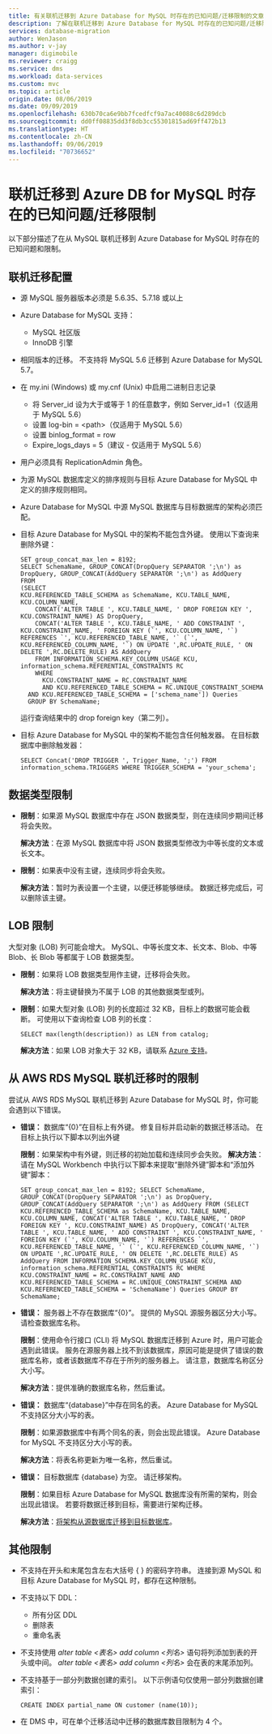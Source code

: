 ```yaml
---
title: 有关联机迁移到 Azure Database for MySQL 时存在的已知问题/迁移限制的文章 | Microsoft Docs
description: 了解在联机迁移到 Azure Database for MySQL 时存在的已知问题/迁移限制。
services: database-migration
author: WenJason
ms.author: v-jay
manager: digimobile
ms.reviewer: craigg
ms.service: dms
ms.workload: data-services
ms.custom: mvc
ms.topic: article
origin.date: 08/06/2019
ms.date: 09/09/2019
ms.openlocfilehash: 630b70ca6e9bb7fcedfcf9a7ac40088c6d289dcb
ms.sourcegitcommit: dd0ff08835dd3f8db3cc55301815ad69ff472b13
ms.translationtype: HT
ms.contentlocale: zh-CN
ms.lasthandoff: 09/06/2019
ms.locfileid: "70736652"
---
```

# <a name="known-issuesmigration-limitations-with-online-migrations-to-azure-db-for-mysql"></a>联机迁移到 Azure DB for MySQL 时存在的已知问题/迁移限制

以下部分描述了在从 MySQL 联机迁移到 Azure Database for MySQL 时存在的已知问题和限制。

## <a name="online-migration-configuration"></a>联机迁移配置

- 源 MySQL 服务器版本必须是 5.6.35、5.7.18 或以上
- Azure Database for MySQL 支持：
  - MySQL 社区版
  - InnoDB 引擎
- 相同版本的迁移。 不支持将 MySQL 5.6 迁移到 Azure Database for MySQL 5.7。
- 在 my.ini (Windows) 或 my.cnf (Unix) 中启用二进制日志记录
  - 将 Server_id 设为大于或等于 1 的任意数字，例如 Server_id=1（仅适用于 MySQL 5.6）
  - 设置 log-bin = \<path>（仅适用于 MySQL 5.6）
  - 设置 binlog_format = row
  - Expire_logs_days = 5（建议 - 仅适用于 MySQL 5.6）
- 用户必须具有 ReplicationAdmin 角色。
- 为源 MySQL 数据库定义的排序规则与目标 Azure Database for MySQL 中定义的排序规则相同。
- Azure Database for MySQL 中源 MySQL 数据库与目标数据库的架构必须匹配。
- 目标 Azure Database for MySQL 中的架构不能包含外键。 使用以下查询来删除外键：
    ```
    SET group_concat_max_len = 8192;
    SELECT SchemaName, GROUP_CONCAT(DropQuery SEPARATOR ';\n') as DropQuery, GROUP_CONCAT(AddQuery SEPARATOR ';\n') as AddQuery
    FROM
    (SELECT 
    KCU.REFERENCED_TABLE_SCHEMA as SchemaName, KCU.TABLE_NAME, KCU.COLUMN_NAME,
        CONCAT('ALTER TABLE ', KCU.TABLE_NAME, ' DROP FOREIGN KEY ', KCU.CONSTRAINT_NAME) AS DropQuery,
        CONCAT('ALTER TABLE ', KCU.TABLE_NAME, ' ADD CONSTRAINT ', KCU.CONSTRAINT_NAME, ' FOREIGN KEY (`', KCU.COLUMN_NAME, '`) REFERENCES `', KCU.REFERENCED_TABLE_NAME, '` (`', KCU.REFERENCED_COLUMN_NAME, '`) ON UPDATE ',RC.UPDATE_RULE, ' ON DELETE ',RC.DELETE_RULE) AS AddQuery
        FROM INFORMATION_SCHEMA.KEY_COLUMN_USAGE KCU, information_schema.REFERENTIAL_CONSTRAINTS RC
        WHERE
          KCU.CONSTRAINT_NAME = RC.CONSTRAINT_NAME
          AND KCU.REFERENCED_TABLE_SCHEMA = RC.UNIQUE_CONSTRAINT_SCHEMA
      AND KCU.REFERENCED_TABLE_SCHEMA = ['schema_name']) Queries
      GROUP BY SchemaName;
    ```

    运行查询结果中的 drop foreign key（第二列）。
- 目标 Azure Database for MySQL 中的架构不能包含任何触发器。 在目标数据库中删除触发器：
    ```
    SELECT Concat('DROP TRIGGER ', Trigger_Name, ';') FROM  information_schema.TRIGGERS WHERE TRIGGER_SCHEMA = 'your_schema';
    ```

## <a name="datatype-limitations"></a>数据类型限制

- **限制**：如果源 MySQL 数据库中存在 JSON 数据类型，则在连续同步期间迁移将会失败。

    **解决方法**：在源 MySQL 数据库中将 JSON 数据类型修改为中等长度的文本或长文本。

- **限制**：如果表中没有主键，连续同步将会失败。

    **解决方法**：暂时为表设置一个主键，以便迁移能够继续。 数据迁移完成后，可以删除该主键。

## <a name="lob-limitations"></a>LOB 限制

大型对象 (LOB) 列可能会增大。 MySQL、中等长度文本、长文本、Blob、中等 Blob、长 Blob 等都属于 LOB 数据类型。

- **限制**：如果将 LOB 数据类型用作主键，迁移将会失败。

    **解决方法**：将主键替换为不属于 LOB 的其他数据类型或列。

- **限制**：如果大型对象 (LOB) 列的长度超过 32 KB，目标上的数据可能会截断。 可使用以下查询检查 LOB 列的长度：
    ```
    SELECT max(length(description)) as LEN from catalog;
    ```

    **解决方法**：如果 LOB 对象大于 32 KB，请联系 [Azure 支持](https://support.azure.cn/zh-cn/support/contact/)。 

## <a name="limitations-when-migrating-online-from-aws-rds-mysql"></a>从 AWS RDS MySQL 联机迁移时的限制

尝试从 AWS RDS MySQL 联机迁移到 Azure Database for MySQL 时，你可能会遇到以下错误。

- **错误：** 数据库“{0}”在目标上有外键。 修复目标并启动新的数据迁移活动。 在目标上执行以下脚本以列出外键

  **限制**：如果架构中有外键，则迁移的初始加载和连续同步会失败。
  **解决方法**：请在 MySQL Workbench 中执行以下脚本来提取“删除外键”脚本和“添加外键”脚本：

  ```
  SET group_concat_max_len = 8192; SELECT SchemaName, GROUP_CONCAT(DropQuery SEPARATOR ';\n') as DropQuery, GROUP_CONCAT(AddQuery SEPARATOR ';\n') as AddQuery FROM (SELECT KCU.REFERENCED_TABLE_SCHEMA as SchemaName, KCU.TABLE_NAME, KCU.COLUMN_NAME, CONCAT('ALTER TABLE ', KCU.TABLE_NAME, ' DROP FOREIGN KEY ', KCU.CONSTRAINT_NAME) AS DropQuery, CONCAT('ALTER TABLE ', KCU.TABLE_NAME, ' ADD CONSTRAINT ', KCU.CONSTRAINT_NAME, ' FOREIGN KEY (`', KCU.COLUMN_NAME, '`) REFERENCES `', KCU.REFERENCED_TABLE_NAME, '` (`', KCU.REFERENCED_COLUMN_NAME, '`) ON UPDATE ',RC.UPDATE_RULE, ' ON DELETE ',RC.DELETE_RULE) AS AddQuery FROM INFORMATION_SCHEMA.KEY_COLUMN_USAGE KCU, information_schema.REFERENTIAL_CONSTRAINTS RC WHERE KCU.CONSTRAINT_NAME = RC.CONSTRAINT_NAME AND KCU.REFERENCED_TABLE_SCHEMA = RC.UNIQUE_CONSTRAINT_SCHEMA AND KCU.REFERENCED_TABLE_SCHEMA = 'SchemaName') Queries GROUP BY SchemaName;
  ```

- **错误：** 服务器上不存在数据库“{0}”。 提供的 MySQL 源服务器区分大小写。 请检查数据库名称。

  **限制**：使用命令行接口 (CLI) 将 MySQL 数据库迁移到 Azure 时，用户可能会遇到此错误。 服务在源服务器上找不到该数据库，原因可能是提供了错误的数据库名称，或者该数据库不存在于所列的服务器上。 请注意，数据库名称区分大小写。

  **解决方法**：提供准确的数据库名称，然后重试。

- **错误：** 数据库“{database}”中存在同名的表。 Azure Database for MySQL 不支持区分大小写的表。

  **限制**：如果源数据库中有两个同名的表，则会出现此错误。 Azure Database for MySQL 不支持区分大小写的表。

  **解决方法**：将表名称更新为唯一名称，然后重试。

- **错误：** 目标数据库 {database} 为空。 请迁移架构。

  **限制**：如果目标 Azure Database for MySQL 数据库没有所需的架构，则会出现此错误。 若要将数据迁移到目标，需要进行架构迁移。

  **解决方法**：[将架构从源数据库迁移到目标数据库](/dms/tutorial-mysql-azure-mysql-online#migrate-the-sample-schema)。

## <a name="other-limitations"></a>其他限制

- 不支持在开头和末尾包含左右大括号 {  } 的密码字符串。 连接到源 MySQL 和目标 Azure Database for MySQL 时，都存在这种限制。
- 不支持以下 DDL：
  - 所有分区 DDL
  - 删除表
  - 重命名表
- 不支持使用 *alter table <表名> add column <列名>* 语句将列添加到表的开头或中间。 *alter table <表名> add column <列名>* 会在表的末尾添加列。
- 不支持基于一部分列数据创建的索引。 以下示例语句仅使用一部分列数据创建索引：

    ``` 
    CREATE INDEX partial_name ON customer (name(10));
    ```

- 在 DMS 中，可在单个迁移活动中迁移的数据库数目限制为 4 个。
